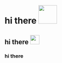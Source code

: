 # hi there <img src='https://media.tenor.com/_rAgn1VgQdIAAAAi/wave.gif' width='60px'>
## hi there <img src='https://media.tenor.com/_rAgn1VgQdIAAAAi/wave.gif' width='30px'>
### hi there <img src='https://media.tenor.com/_rAgn1VgQdIAAAAi/wave.gif' width='10px'>
